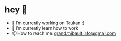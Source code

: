 # hey 👋

- 🔭 I’m currently working on Toukan :)
- 🌱 I’m currently learn how to work
- 📫 How to reach me: grand.thibault.info@gmail.com

